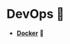 # DevOps :construction_worker:
- **[Docker][docker]** :whale:

[docker]: https://github.com/Hild-Franck/encyclopedia/blob/master/DevOps/Docker.md
